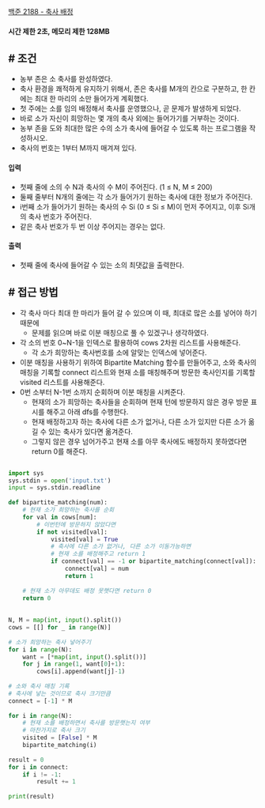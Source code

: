 
[백준 2188 - 축사 배정](https://www.acmicpc.net/problem/2188)

#### **시간 제한 2초, 메모리 제한 128MB**

## **# 조건**

- 농부 존은 소 축사를 완성하였다. 
- 축사 환경을 쾌적하게 유지하기 위해서, 존은 축사를 M개의 칸으로 구분하고, 한 칸에는 최대 한 마리의 소만 들어가게 계획했다.
- 첫 주에는 소를 임의 배정해서 축사를 운영했으나, 곧 문제가 발생하게 되었다. 
- 바로 소가 자신이 희망하는 몇 개의 축사 외에는 들어가기를 거부하는 것이다.
- 농부 존을 도와 최대한 많은 수의 소가 축사에 들어갈 수 있도록 하는 프로그램을 작성하시오. 
- 축사의 번호는 1부터 M까지 매겨져 있다.


#### **입력**
- 첫째 줄에 소의 수 N과 축사의 수 M이 주어진다. (1 ≤ N, M ≤ 200)
- 둘째 줄부터 N개의 줄에는 각 소가 들어가기 원하는 축사에 대한 정보가 주어진다. 
- i번째 소가 들어가기 원하는 축사의 수 Si (0 ≤ Si ≤ M)이 먼저 주어지고, 이후 Si개의 축사 번호가 주어진다. 
- 같은 축사 번호가 두 번 이상 주어지는 경우는 없다.

#### **출력**
- 첫째 줄에 축사에 들어갈 수 있는 소의 최댓값을 출력한다.


## **# 접근 방법**

- 각 축사 마다 최대 한 마리가 들어 갈 수 있으며 이 때, 최대로 많은 소를 넣어야 하기 때문에
	- 문제를 읽으며 바로 이분 매칭으로 풀 수 있겠구나 생각하였다.
- 각 소의 번호 0~N-1을 인덱스로 활용하여 cows 2차원 리스트를 사용해준다.
	- 각 소가 희망하는 축사번호를 소에 알맞는 인덱스에 넣어준다.
- 이분 매칭을 사용하기 위하여 Bipartite Matching 함수를 만들어주고, 소와 축사의 매칭을 기록할 connect 리스트와 현재 소를 매칭해주며 방문한 축사인지를 기록할 visited 리스트를 사용해준다.
- 0번 소부터 N-1번 소까지 순회하며 이분 매칭을 시켜준다.
	- 현재의 소가 희망하는 축사들을 순회하며 현재 턴에 방문하지 않은 경우 방문 표시를 해주고 아래 dfs를 수행한다.
	- 현재 배정하고자 하는 축사에 다른 소가 없거나, 다른 소가 있지만 다른 소가 옮길 수 있는 축사가 있다면 옮겨준다.
	- 그렇지 않은 경우 넘어가주고 현재 소를 아무 축사에도 배정하지 못하였다면 return 0를 해준다.

```python

import sys  
sys.stdin = open('input.txt')  
input = sys.stdin.readline  
  
def bipartite_matching(num):  
    # 현재 소가 희망하는 축사를 순회  
    for val in cows[num]:  
        # 이번턴에 방문하지 않았다면  
        if not visited[val]:  
            visited[val] = True  
            # 축사에 다른 소가 없거나, 다른 소가 이동가능하면  
            # 현재 소를 배정해주고 return 1            
            if connect[val] == -1 or bipartite_matching(connect[val]):  
                connect[val] = num  
                return 1  
  
    # 현재 소가 아무데도 배정 못햇다면 return 0  
    return 0  
  
  
N, M = map(int, input().split())  
cows = [[] for _ in range(N)]  
  
# 소가 희망하는 축사 넣어주기  
for i in range(N):  
    want = [*map(int, input().split())]  
    for j in range(1, want[0]+1):  
        cows[i].append(want[j]-1)  
  
# 소와 축사 매칭 기록  
# 축사에 넣는 것이므로 축사 크기만큼  
connect = [-1] * M  
  
for i in range(N):  
    # 현재 소를 배정하면서 축사를 방문햇는지 여부  
    # 마찬가지로 축사 크기    
    visited = [False] * M  
    bipartite_matching(i)  
  
result = 0  
for i in connect:  
    if i != -1:  
        result += 1  
  
print(result)
```